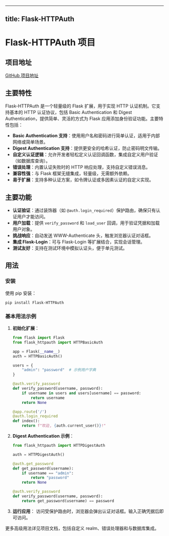 
---
title: Flask-HTTPAuth
---

# Flask-HTTPAuth 项目

## 项目地址
[GitHub 项目地址](https://github.com/miguelgrinberg/Flask-HTTPAuth)

## 主要特性
Flask-HTTPAuth 是一个轻量级的 Flask 扩展，用于实现 HTTP 认证机制。它支持基本的 HTTP 认证协议，包括 Basic Authentication 和 Digest Authentication，提供简单、灵活的方式为 Flask 应用添加身份验证功能。主要特性包括：
- **Basic Authentication 支持**：使用用户名和密码进行简单认证，适用于内部网络或简单场景。
- **Digest Authentication 支持**：提供更安全的哈希认证，防止密码明文传输。
- **自定义认证逻辑**：允许开发者轻松定义认证回调函数，集成自定义用户验证（如数据库查询）。
- **错误处理**：内置认证失败时的 HTTP 响应处理，支持自定义错误消息。
- **兼容性强**：与 Flask 框架无缝集成，轻量级，无需额外依赖。
- **易于扩展**：支持多种认证方案，如令牌认证或多因素认证的自定义实现。

## 主要功能
- **认证验证**：通过装饰器（如 `@auth.login_required`）保护路由，确保只有认证用户才能访问。
- **用户加载**：提供 `verify_password` 和 `load_user` 回调，用于验证凭据和加载用户对象。
- **挑战响应**：自动发送 WWW-Authenticate 头，触发浏览器认证对话框。
- **集成 Flask-Login**：可与 Flask-Login 等扩展结合，实现会话管理。
- **测试友好**：支持在测试环境中模拟认证头，便于单元测试。

## 用法
### 安装
使用 pip 安装：
```
pip install Flask-HTTPAuth
```

### 基本用法示例
1. **初始化扩展**：
   ```python
   from flask import Flask
   from flask_httpauth import HTTPBasicAuth

   app = Flask(__name__)
   auth = HTTPBasicAuth()

   users = {
       "admin": "password"  # 示例用户字典
   }

   @auth.verify_password
   def verify_password(username, password):
       if username in users and users[username] == password:
           return username
       return None

   @app.route('/')
   @auth.login_required
   def index():
       return f"欢迎, {auth.current_user()}!"
   ```

2. **Digest Authentication 示例**：
   ```python
   from flask_httpauth import HTTPDigestAuth

   auth = HTTPDigestAuth()

   @auth.get_password
   def get_password(username):
       if username == "admin":
           return "password"
       return None

   @auth.verify_password
   def verify_password(username, password):
       return get_password(username) == password
   ```

3. **运行应用**：
   访问受保护路由时，浏览器会弹出认证对话框。输入正确凭据后即可访问。

更多高级用法详见项目文档，包括自定义 realm、错误处理器和与数据库集成。
